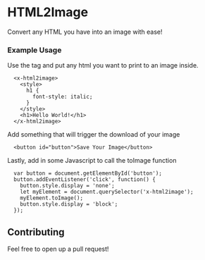 # HTML2Image

Convert any HTML you have into an image with ease!

### Example Usage

Use the <x-html2image> tag and put any html you want to print to an image inside.

```
  <x-html2image>
    <style>
      h1 {
        font-style: italic;
      }
    </style>
    <h1>Hello World!</h1>
  </x-html2image>
```

Add something that will trigger the download of your image

```
  <button id="button">Save Your Image</button>
```

Lastly, add in some Javascript to call the toImage function

```
  var button = document.getElementById('button');
  button.addEventListener('click', function() {
    button.style.display = 'none';
    let myElement = document.querySelector('x-html2image');
    myElement.toImage();
    button.style.display = 'block';
  });
```


## Contributing

Feel free to open up a pull request!
